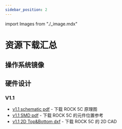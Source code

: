 ```yaml
---
sidebar_position: 2
---
```


import Images from "./\_image.mdx"

# 资源下载汇总

## 操作系统镜像

<Images loader={false} system_img={true} lite_system_img={true} spi_img={false} />

## 硬件设计

### V1.1

- [v1.1 schematic pdf](https://dl.radxa.com/rock5/5c/docs/hw/v1100/radxa_rock_5c_schematic_v1100.pdf) - 下载 ROCK 5C 原理图
- [v1.1 SMD pdf](https://dl.radxa.com/rock5/5c/docs/hw/v1100/radxa_rock_5c_components_placement_map_v1100.pdf) - 下载 ROCK 5C 的元件位置参考
- [v1.1 2D Top&Bottom dxf](https://dl.radxa.com/rock5/5c/docs/hw/v1100/radxa_rock_5c_2d_dxf_v1100.zip) - 下载 ROCK 5C 的 2D CAD

